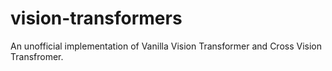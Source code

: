 # vision-transformers
An unofficial implementation of Vanilla Vision Transformer and Cross Vision Transfromer.
